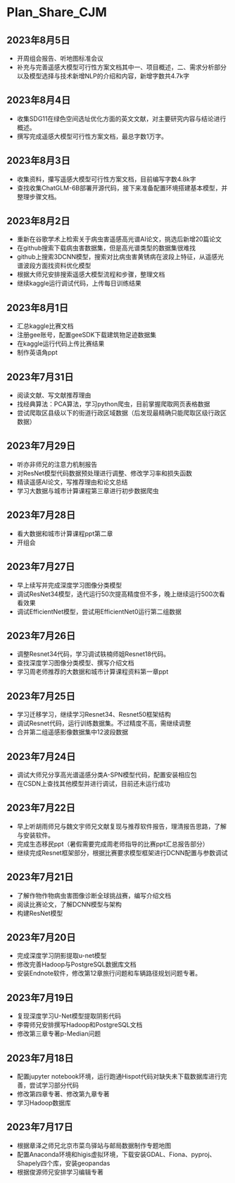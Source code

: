 # Plan_Share_CJM
## 2023年8月5日
- 开周组会报告、听地图标准会议
- 补充与完善遥感大模型可行性方案文档其中一、项目概述，二、需求分析部分以及模型选择与技术新增NLP的介绍和内容，新增字数共4.7k字

## 2023年8月4日
- 收集SDG11在绿色空间选址优化方面的英文文献，对主要研究内容与结论进行概述。
- 撰写完成遥感大模型可行性方案文档，最总字数1万字。

## 2023年8月3日
- 收集资料，攥写遥感大模型可行性方案文档，目前编写字数4.8k字
- 查找收集ChatGLM-6B部署开源代码，接下来准备配置环境搭建基本模型，并整理步骤文档。

## 2023年8月2日
- 重新在谷歌学术上检索关于病虫害遥感高光谱AI论文，挑选后新增20篇论文
- 在github搜索下载病虫害数据集，但是高光谱类型的数据集很难找
- github上搜索3DCNN模型，搜索对比病虫害黄锈病在波段上特征，从遥感光谱波段方面找资料优化模型
- 根据大师兄安排搜索遥感大模型流程和步骤，整理文档
- 继续kaggle运行调试代码，上传每日训练结果

## 2023年8月1日
- 汇总kaggle比赛文档
- 注册gee账号，配置geeSDK下载建筑物足迹数据集
- 在kaggle运行代码上传比赛结果
- 制作英语角ppt

## 2023年7月31日
- 阅读文献、写文献推荐理由
- 找经典算法：PCA算法，学习python爬虫，目前掌握爬取网页表格数据
- 尝试爬取区县级以下的街道行政区域数据（后发现最精确只能爬取区级行政区数据）

## 2023年7月29日
- 听亦非师兄的注意力机制报告
- 对ResNet模型代码数据预处理进行调整、修改学习率和损失函数
- 精读遥感AI论文，写推荐理由和论文总结
- 学习大数据与城市计算课程第三章进行初步数据爬虫

## 2023年7月28日
- 看大数据和城市计算课程ppt第二章
- 开组会

## 2023年7月27日
- 早上续写并完成深度学习图像分类模型
- 调试ResNet34模型，迭代运行50次提高精度但不多，晚上继续运行500次看看效果
- 调试EfficientNet模型，尝试用EfficientNet0运行第二组数据

## 2023年7月26日
- 调整Resnet34代码，学习调试轶楠师姐Resnet18代码。
- 查找深度学习图像分类模型、撰写介绍文档
- 学习周老师推荐的大数据和城市计算课程资料第一章ppt

## 2023年7月25日
- 学习迁移学习，继续学习Resnet34、Resnet50框架结构
- 调试Resnet代码，运行训练数据集。不过精度不高，需继续调整
- 合并第二组遥感影像数据集中12波段数据

## 2023年7月24日
- 调试大师兄分享高光谱遥感分类A-SPN模型代码，配置安装相应包
- 在CSDN上查找其他模型并进行调试，目前还未运行成功

## 2023年7月22日
- 早上听胡雨师兄与魏文宇师兄文献复现与推荐软件报告，理清报告思路，了解与安装软件。
- 完成生态移民ppt（暑假需要完成周老师指导的比赛ppt汇总报告部分）
- 继续完成Resnet框架部分，根据比赛要求模型框架进行DCNN配置与参数调试

## 2023年7月21日
- 了解作物作物病虫害图像诊断全球挑战赛，编写介绍文档
- 阅读比赛论文，了解DCNN模型与架构
- 构建ResNet模型
  
## 2023年7月20日
- 完成深度学习阴影提取u-net模型
- 修改完善Hadoop与PostgreSQL数据库文档
- 安装Endnote软件，修改第12章旅行问题和车辆路径规划问题专著。

## 2023年7月19日
- 复现深度学习U-Net模型提取阴影代码
- 李霄师兄安排撰写Hadoop和PostgreSQL文档
- 修改第三章专著p-Median问题

## 2023年7月18日
- 配置jupyter notebook环境，运行跑通Hispot代码对缺失未下载数据库进行完善，尝试学习部分代码
- 修改第四章专著、修改第九章专著
- 学习Hadoop数据库

## 2023年7月17日
- 根据章泽之师兄北京市菜鸟驿站与邮局数据制作专题地图
- 配置Anaconda环境和higis虚拟环境，下载安装GDAL、Fiona、pyproj、Shapely四个库，安装geopandas
- 根据俊源师兄安排学习编辑专著

